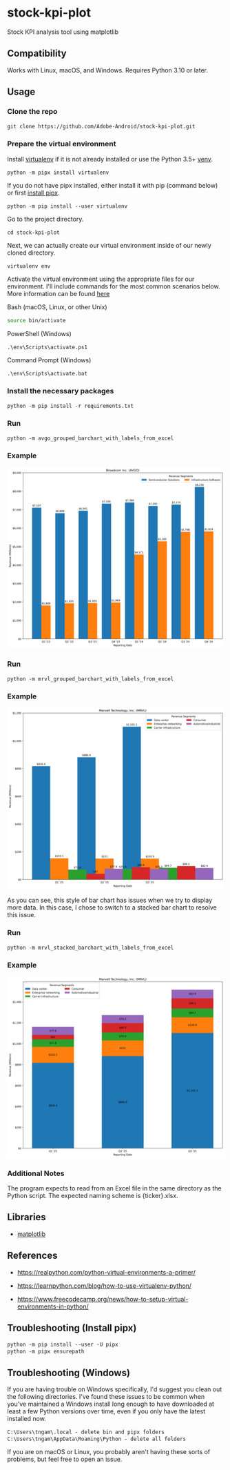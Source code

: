 # stock-kpi-plot
Stock KPI analysis tool using matplotlib

## Compatibility

Works with Linux, macOS, and Windows. Requires Python 3.10 or later.

## Usage

### Clone the repo
```
git clone https://github.com/Adobe-Android/stock-kpi-plot.git
```
### Prepare the virtual environment
Install [virtualenv](https://pypi.org/project/virtualenv/) if it is not already installed or use the Python 3.5+ [venv](https://docs.python.org/3/library/venv.html).
```
python -m pipx install virtualenv
```

If you do not have pipx installed, either install it with pip (command below) or first [install pipx](#troubleshooting-install-pipx).
```
python -m pip install --user virtualenv
```

Go to the project directory.
```
cd stock-kpi-plot
```

Next, we can actually create our virtual environment inside of our newly cloned directory.
```
virtualenv env
```

Activate the virtual environment using the appropriate files for our environment. I'll include commands for the most common scenarios below. More information can be found [here](https://virtualenv.pypa.io/en/latest/user_guide.html#activators)

Bash (macOS, Linux, or other Unix)
```bash
source bin/activate
```

PowerShell (Windows)
```
.\env\Scripts\activate.ps1
```

Command Prompt (Windows)
```
.\env\Scripts\activate.bat
```

### Install the necessary packages

```
python -m pip install -r requirements.txt
```

### Run

```
python -m avgo_grouped_barchart_with_labels_from_excel
```

### Example

![Stock Ticker UI](AVGO-Grouped-Revenue-Segments.png)

### Run

```
python -m mrvl_grouped_barchart_with_labels_from_excel
```

### Example

![Stock Ticker UI](MRVL-Grouped-Revenue-Segments.png)

As you can see, this style of bar chart has issues when we try to display more data.
In this case, I chose to switch to a stacked bar chart to resolve this issue.

### Run

```
python -m mrvl_stacked_barchart_with_labels_from_excel
```

### Example

![Stock Ticker UI](MRVL-Stacked-Revenue-Segments.png)

### Additional Notes

The program expects to read from an Excel file in the same directory as the Python script. The expected naming scheme is {ticker}.xlsx.

## Libraries

* [matplotlib](https://matplotlib.org/)

## References
* https://realpython.com/python-virtual-environments-a-primer/

* https://learnpython.com/blog/how-to-use-virtualenv-python/

* https://www.freecodecamp.org/news/how-to-setup-virtual-environments-in-python/

## Troubleshooting (Install pipx)
```
python -m pip install --user -U pipx
python -m pipx ensurepath
```

## Troubleshooting (Windows)
If you are having trouble on Windows specifically, I'd suggest you clean out the following directories. I've found these issues to be common when you've maintained a Windows install long enough to have downloaded at least a few Python versions over time, even if you only have the latest installed now.

```
C:\Users\tngam\.local - delete bin and pipx folders
C:\Users\tngam\AppData\Roaming\Python - delete all folders
```

If you are on macOS or Linux, you probably aren't having these sorts of problems, but feel free to open an issue.
